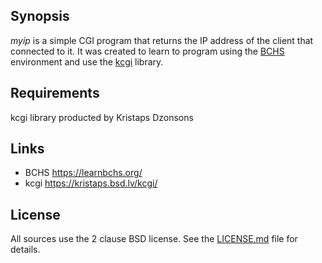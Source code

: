 ## Synopsis

*myip* is a simple CGI program that returns the IP address of the client that connected to it.
It was created to learn to program using the [BCHS](https://learnbchs.org/) environment and
use the [kcgi](https://kristaps.bsd.lv/kcgi/) library.

## Requirements

kcgi library producted by Kristaps Dzonsons 

## Links

* BCHS https://learnbchs.org/
* kcgi https://kristaps.bsd.lv/kcgi/

## License

All sources use the 2 clause BSD license.
See the [LICENSE.md](LICENSE.md) file for details.
